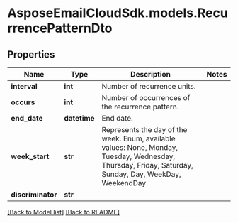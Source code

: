 # AsposeEmailCloudSdk.models.RecurrencePatternDto
## Properties
Name | Type | Description | Notes
------------ | ------------- | ------------- | -------------
**interval** | **int** | Number of recurrence units.              | 
**occurs** | **int** | Number of occurrences of the recurrence pattern.              | 
**end_date** | **datetime** | End date.              | 
**week_start** | **str** | Represents the day of the week. Enum, available values: None, Monday, Tuesday, Wednesday, Thursday, Friday, Saturday, Sunday, Day, WeekDay, WeekendDay | 
**discriminator** | **str** |  | 



[[Back to Model list]](Models.md) [[Back to README]](README.md)


